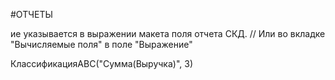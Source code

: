 #ОТЧЕТЫ

ие указывается в выражении макета поля отчета СКД.
// Или во вкладке "Вычисляемые поля" в поле "Выражение"

КлассификацияABC("Сумма(Выручка)", 3)